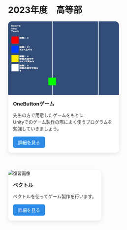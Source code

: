 # 2023年度　高等部

<div style="display: flex; flex-wrap: wrap; gap: 1.5rem;">
  <div style="
      max-width: 360px;
      background-color: white;
      border-radius: 12px;
      overflow: hidden;
      box-shadow: 0 4px 16px rgba(0, 0, 0, 0.1);
      transition: transform 0.2s, box-shadow 0.2s;
      margin-bottom: 2rem;
    ">
      <img src="Image/HighSchool_2025/OneButtonTitle.png" alt="OneButton画像" style="width: 100%; display: block;" />
      <div style="padding: 1rem;">
        <h3 style="margin-top: 0;">OneButtonゲーム</h3>
        <p style="font-size: 0.9rem; color: #333; line-height: 1.5;">
          先生の方で用意したゲームをもとに<br>
          Unityでのゲーム製作の際によく使うプログラムを勉強していきましょう。
        </p>
        <a href="#/HighSchool_2023/OneButton.md" style="
          display: inline-block;
          background-color: #2b8be6;
          color: white;
          padding: 0.5rem 1rem;
          border-radius: 6px;
          font-size: 0.9rem;
          text-decoration: none;
        ">詳細を見る</a>
      </div>
  </div>
  
  <div style="
        max-width: 360px;
        background-color: white;
        border-radius: 12px;
        overflow: hidden;
        box-shadow: 0 4px 16px rgba(0, 0, 0, 0.1);
        transition: transform 0.2s, box-shadow 0.2s;
        margin-bottom: 2rem;
      ">
        <img src="Image/HighSchool_2023/VectorTitle.png" alt="復習画像" style="width: 100%; display: block;" />
        <div style="padding: 1rem;">
          <h3 style="margin-top: 0;">ベクトル</h3>
          <p style="font-size: 0.9rem; color: #333; line-height: 1.5;">
            ベクトルを使ってゲーム製作を行います。
          </p>
          <a href="#/HighSchool_2024/VectorGame.md" style="
            display: inline-block;
            background-color: #2b8be6;
            color: white;
            padding: 0.5rem 1rem;
            border-radius: 6px;
            font-size: 0.9rem;
            text-decoration: none;
          ">詳細を見る</a>
        </div>
    </div>

</div>